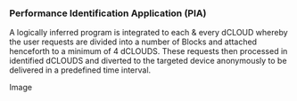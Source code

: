### Performance Identification Application (PIA) <!-- {docsify-ignore} -->

A logically inferred program is integrated to each & every dCLOUD whereby the user
requests are divided into a number of Blocks and attached henceforth to a minimum of 4
dCLOUDS. These requests then processed in identified dCLOUDS and diverted to the
targeted device anonymously to be delivered in a predefined time interval.

Image